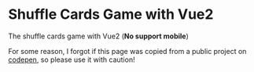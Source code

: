 # Shuffle Cards Game with Vue2

The shuffle cards game with Vue2 (**No support mobile**)

For some reason, I forgot if this page was copied from a public project on [codepen](https://codepen.io/your-work), so please use it with caution!
